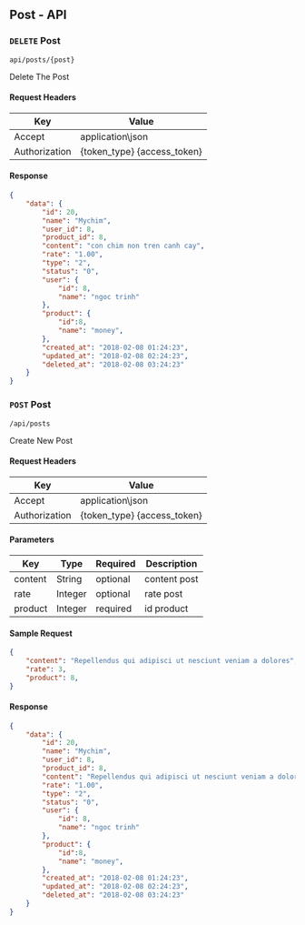 ## Post - API

### `DELETE` Post
```
api/posts/{post}
```
Delete The Post
#### Request Headers
| Key | Value |
|---|---|
|Accept|application\json
|Authorization|{token_type} {access_token}|
#### Response
```json
{
    "data": {
        "id": 20,
        "name": "Mychim",
        "user_id": 8,
        "product_id": 8,
        "content": "con chim non tren canh cay",
        "rate": "1.00",
        "type": "2",
        "status": "0",
        "user": {
            "id": 8,
            "name": "ngoc trinh"
        },
        "product": {
            "id":8,
            "name": "money",
        },
        "created_at": "2018-02-08 01:24:23",
        "updated_at": "2018-02-08 02:24:23",
        "deleted_at": "2018-02-08 03:24:23"
    }
}
```
### `POST` Post
```
/api/posts
```
Create New Post
#### Request Headers
| Key | Value |
|---|---|
|Accept|application\json
|Authorization|{token_type} {access_token}|

#### Parameters
| Key | Type | Required | Description |
|---|---|---|---|
| content | String | optional | content post |
| rate | Integer | optional | rate post |
| product | Integer | required | id product |

#### Sample Request
```json
{
	"content": "Repellendus qui adipisci ut nesciunt veniam a dolores",
	"rate": 3,
    "product": 8,
}
```

#### Response
```json
{
    "data": {
        "id": 20,
        "name": "Mychim",
        "user_id": 8,
        "product_id": 8,
        "content": "Repellendus qui adipisci ut nesciunt veniam a dolores",
        "rate": "1.00",
        "type": "2",
        "status": "0",
        "user": {
            "id": 8,
            "name": "ngoc trinh"
        },
        "product": {
            "id":8,
            "name": "money",
        },
        "created_at": "2018-02-08 01:24:23",
        "updated_at": "2018-02-08 02:24:23",
        "deleted_at": "2018-02-08 03:24:23"
    }
}
```
